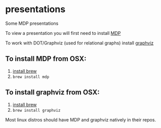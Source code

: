 # presentations
Some MDP presentations

To view a presentation you will first need to install [MDP](https://github.com/visit1985/mdp)

To work with DOT/Graphviz (used for relational graphs) install [graphviz](https://github.com/graphp/graphviz)

To install MDP from OSX:
------------------------
1. [install brew](https://brew.sh/)
2. `brew install mdp`

To install graphviz from OSX:
-----------------------------
1. [install brew](https://brew.sh/)
2. `brew install graphviz`

Most linux distros should have MDP and graphviz natively in their repos.
